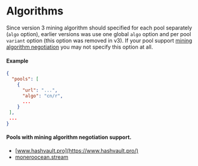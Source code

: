 # Algorithms

Since version 3 mining algorithm should specified for each pool separately (`algo` option), earlier versions was use one global `algo` option and per pool `variant` option (this option was removed in v3). If your pool support [mining algorithm negotiation](https://github.com/xmrig/xmrig-proxy/issues/168) you may not specify this option at all.
 
#### Example
```json
{
  "pools": [
    {
      "url": "...",
      "algo": "cn/r",
      ...
    }
 ],
 ...
}
```

#### Pools with mining algorithm negotiation support.

 * [www.hashvault.pro](https://www.hashvault.pro/)
 * [moneroocean.stream](https://moneroocean.stream)

